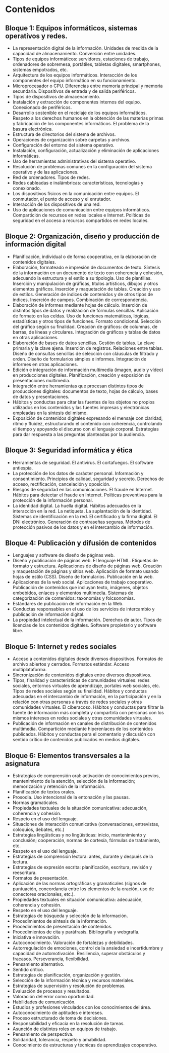 # Contenidos

## Bloque 1: Equipos informáticos, sistemas operativos y redes.

* La representación digital de la información. Unidades de medida de la capacidad de almacenamiento. Conversión entre unidades.
* Tipos de equipos informáticos: servidores, estaciones de trabajo, ordenadores de sobremesa, portátiles, tabletas digitales, smartphones, sistemas empotrados, etc.
* Arquitectura de los equipos informáticos. Interacción de los componentes del equipo informático en su funcionamiento.
* Microprocesador o CPU. Diferencias entre memoria principal y memoria secundaria. Dispositivos de entrada y de salida periféricos.
* Tipos de dispositivos de almacenamiento.
* Instalación y extracción de componentes internos del equipo. Conexionado de periféricos.
* Desarrollo sostenible en el reciclaje de los equipos informáticos. Respeto a los derechos humanos en la obtención de las materias primas y fabricación de los componentes informáticos. El problema de la basura electrónica.
* Estructura de directorios del sistema de archivos.
* Operaciones de organización sobre carpetas y archivos.
* Configuración del entorno del sistema operativo.
* Instalación, configuración, actualización y eliminación de aplicaciones informáticas.
* Uso de herramientas administrativas del sistema operativo.
* Resolución de problemas comunes en la configuración del sistema operativo y de las aplicaciones.
* Red de ordenadores. Tipos de redes.
* Redes cableadas e inalámbricas: características, tecnologías y conexionado.
* Los dispositivos físicos en la comunicación entre equipos. El conmutador, el punto de acceso y el enrutador.
* Interacción de los dispositivos de una red.
* Uso de aplicaciones de comunicación entre equipos informáticos. Compartición de recursos en redes locales e Internet. Políticas de seguridad en el acceso a recursos compartidos en redes locales.

## Bloque 2: Organización, diseño y producción de información digital

* Planificación, individual o de forma cooperativa, en la elaboración de contenidos digitales.
* Elaboración, formateado e impresión de documentos de texto. Síntesis de la información en un documento de texto con coherencia y cohesión, adecuando la estructura y el estilo a su tipología. Uso de plantillas. Inserción y manipulación de gráficas, títulos artísticos, dibujos y otros elementos gráficos. Inserción y maquetación de tablas. Creación y uso de estilos. Generación de índices de contenidos y de otros tipos de índices. Inserción de campos. Combinación de correspondencia.
* Elaboración de informes mediante hojas de cálculo. Inserción de distintos tipos de datos y realización de fórmulas sencillas. Aplicación de formato en las celdas. Uso de funciones matemáticas, lógicas, estadísticas y otros tipos de funciones. Formato condicional. Selección del gráfico según su finalidad. Creación de gráficos: de columnas, de barras, de líneas y circulares. Integración de gráficos y tablas de datos en otras aplicaciones.
* Elaboración de bases de datos sencillas. Gestión de tablas. La clave primaria y la clave ajena. Inserción de registros. Relaciones entre tablas. Diseño de consultas sencillas de selección con cláusulas de filtrado y orden. Diseño de formularios simples e informes. Integración de informes en otras aplicaciones.
* Edición e integración de información multimedia (imagen, audio y vídeo) en producciones digitales. Planificación, creación y exposición de presentaciones multimedia.
* Integración entre herramientas que procesan distintos tipos de producciones digitales: documentos de texto, hojas de cálculo, bases de datos y presentaciones.
* Hábitos y conductas para citar las fuentes de los objetos no propios utilizados en los contenidos y las fuentes impresas y electrónicas empleadas en la síntesis del mismo.
* Exposición de contenidos digitales expresando el mensaje con claridad, ritmo y fluidez, estructurando el contenido con coherencia, controlando el tiempo y apoyando el discurso con el lenguaje corporal. Estrategias para dar respuesta a las preguntas planteadas por la audiencia.

## Bloque 3: Seguridad informática y ética

* Herramientas de seguridad. El antivirus. El cortafuegos. El software antiespía.
* La protección de los datos de carácter personal. Información y consentimiento. Principios de calidad, seguridad y secreto. Derechos de acceso, rectificación, cancelación y oposición.
* Riesgos de seguridad en las comunicaciones. El fraude en Internet. Hábitos para detectar el fraude en Internet. Políticas preventivas para la protección de la información personal.
* La identidad digital. La huella digital. Hábitos adecuados en la interacción en la red. La netiqueta. La suplantación de la identidad. Sistemas de identificación en la red. El certificado y la firma digital. El DNI electrónico. Generación de contraseñas seguras. Métodos de protección pasivos de los datos y en el intercambio de información.

## Bloque 4: Publicación y difusión de contenidos

* Lenguajes y software de diseño de páginas web.
* Diseño y publicación de páginas web. El lenguaje HTML. Etiquetas de formato y estructura. Aplicaciones de diseño de páginas web. Creación y maquetación de páginas y sitios web. Aplicación de formato usando hojas de estilo (CSS). Diseño de formularios. Publicación en la web.
* Aplicaciones de la web social. Aplicaciones de trabajo cooperativo. Publicación de contenidos que incluyan texto, imágenes, objetos embebidos, enlaces y elementos multimedia. Sistemas de categorización de contenidos: taxonomías y folcsonomías.
* Estándares de publicación de información en la Web.
* Conductas responsables en el uso de los servicios de intercambio y publicación de información digital.
* La propiedad intelectual de la información. Derechos de autor. Tipos de licencias de los contenidos digitales. Software propietario y software libre.

## Bloque 5: Internet y redes sociales

* Acceso a contenidos digitales desde diversos dispositivos. Formatos de archivo abiertos y cerrados. Formatos estándar. Acceso multiplataforma.
* Sincronización de contenidos digitales entre diversos dispositivos.
* Tipos, finalidad y características de comunidades virtuales: redes sociales, entornos virtuales de aprendizaje, portales web sociales, etc. Tipos de redes sociales según su finalidad. Hábitos y conductas adecuadas en el intercambio de información, en la participación y en la relación con otras personas a través de redes sociales y otras comunidades virtuales. El ciberacoso. Hábitos y conductas para filtrar la fuente de información más completa y compartirla con personas con los mismos intereses en redes sociales y otras comunidades virtuales.
* Publicación de información en canales de distribución de contenidos multimedia. Compartición mediante hiperenlaces de los contenidos publicados. Hábitos y conductas para el comentario y discusión con sentido crítico de contenidos publicados en medios digitales.

## Bloque 6: Elementos transversales a la asignatura

* Estrategias de comprensión oral: activación de conocimientos previos, mantenimiento de la atención, selección de la información; memorización y retención de la información.
* Planificación de textos orales.
* Prosodia. Uso intencional de la entonación y las pausas.
* Normas gramaticales.
* Propiedades textuales de la situación comunicativa: adecuación, coherencia y cohesión.
* Respeto en el uso del lenguaje.
* Situaciones de interacción comunicativa (conversaciones, entrevistas, coloquios, debates, etc.)
* Estrategias lingüísticas y no lingüísticas: inicio, mantenimiento y conclusión; cooperación, normas de cortesía, fórmulas de tratamiento, etc.
* Respeto en el uso del lenguaje.
* Estrategias de comprensión lectora: antes, durante y después de la lectura.
* Estrategias de expresión escrita: planificación, escritura, revisión y reescritura.
* Formatos de presentación.
* Aplicación de las normas ortográficas y gramaticales (signos de puntuación, concordancia entre los elementos de la oración, uso de conectores oracionales, etc.).
* Propiedades textuales en situación comunicativa: adecuación, coherencia y cohesión.
* Respeto en el uso del lenguaje.
* Estrategias de búsqueda y selección de la información.
* Procedimientos de síntesis de la información.
* Procedimientos de presentación de contenidos.
* Procedimientos de cita y paráfrasis. Bibliografía y webgrafía.
* Iniciativa e innovación.
* Autoconocimiento. Valoración de fortalezas y debilidades.
* Autorregulación de emociones, control de la ansiedad e incertidumbre y capacidad de automotivación. Resiliencia, superar obstáculos y fracasos. Perseverancia, flexibilidad.
* Pensamiento alternativo.
* Sentido crítico.
* Estrategias de planificación, organización y gestión.
* Selección de la información técnica y recursos materiales.
* Estrategias de supervisión y resolución de problemas.
* Evaluación de procesos y resultados.  
* Valoración del error como oportunidad.
* Habilidades de comunicación.
* Estudios y profesiones vinculados con los conocimientos del área.
* Autoconocimiento de aptitudes e intereses.
* Proceso estructurado de toma de decisiones.
* Responsabilidad y eficacia en la resolución de tareas.
* Asunción de distintos roles en equipos de trabajo.
* Pensamiento de perspectiva.
* Solidaridad, tolerancia, respeto y amabilidad.
* Conocimiento de estructuras y técnicas de aprendizajes cooperativo.
